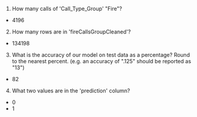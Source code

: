 1. H​ow many calls of 'Call_Type_Group' "Fire"?

- 4196

2. H​ow many rows are in 'fireCallsGroupCleaned'?

- 134198

3. W​hat is the accuracy of our model on test data as a percentage? Round to the nearest percent. (e.g. an accuracy of ".125" should be reported as "13")

- 82

4. W​hat two values are in the 'prediction' column?

- 0
- 1